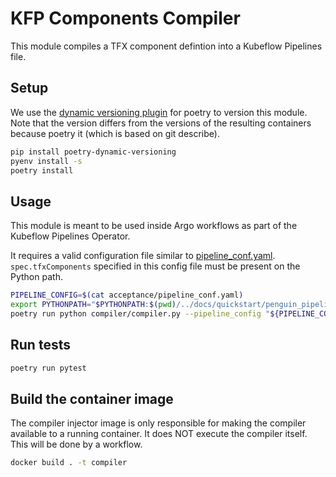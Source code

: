 # KFP Components Compiler

This module compiles a TFX component defintion into a Kubeflow Pipelines file.

## Setup

We use the [dynamic versioning plugin](#https://pypi.org/project/poetry-dynamic-versioning/) for poetry to version this module.
Note that the version differs from the versions of the resulting containers because poetry it (which is based on git describe).

```bash
pip install poetry-dynamic-versioning
pyenv install -s
poetry install
```

## Usage

This module is meant to be used inside Argo workflows as part of the Kubeflow Pipelines Operator.

It requires a valid configuration file similar to [pipeline_conf.yaml](acceptance/pipeline_conf.yaml).
`spec.tfxComponents` specified in this config file must be present on the Python path.


```bash
PIPELINE_CONFIG=$(cat acceptance/pipeline_conf.yaml)
export PYTHONPATH="$PYTHONPATH:$(pwd)/../docs/quickstart/penguin_pipeline"
poetry run python compiler/compiler.py --pipeline_config "${PIPELINE_CONFIG}" --output_file out.yaml
```

## Run tests
```bash
poetry run pytest
```

## Build the container image

The compiler injector image is only responsible for making the compiler available to a running container. It does NOT execute the compiler itself. This will be done by a workflow.

```bash
docker build . -t compiler
```